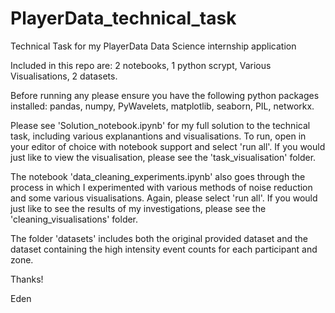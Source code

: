 # PlayerData_technical_task
Technical Task for my PlayerData Data Science  internship application

Included in this repo are: 2 notebooks, 1 python scrypt, Various Visualisations, 2 datasets.

Before running any please ensure you have the following python packages installed: pandas, numpy, PyWavelets, matplotlib, seaborn, PIL, networkx.

Please see 'Solution_notebook.ipynb' for my full solution to the technical task, including various explanantions and visualisations. To run, open in your editor of choice with notebook support and select 'run all'. If you would just like to view the visualisation, please see the 'task_visualisation' folder. 

The notebook 'data_cleaning_experiments.ipynb' also goes through the process in which I experimented with various methods of noise reduction and some various visualisations. Again, please select 'run all'. If you would just like to see the results of my investigations, please see the 'cleaning_visualisations' folder.

The folder 'datasets' includes both the original provided dataset and the dataset containing the high intensity event counts for each participant and zone.

Thanks!

Eden
